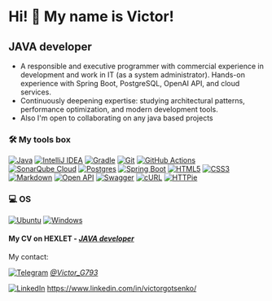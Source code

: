 Hi! 👋 My name is Victor!
=========================

JAVA developer 
--------------
* A responsible and executive programmer with commercial experience in development and work in IT (as a system administrator). Hands-on experience with Spring Boot, PostgreSQL, OpenAI API, and cloud services. 
* Continuously deepening expertise: studying architectural patterns, performance optimization, and modern development tools.
* Also I'm open to collaborating on any java based projects

### 🛠️ My tools box 
[![Java](https://img.shields.io/badge/Java-%23ED8B00.svg?logo=openjdk&logoColor=white)](#)
[![IntelliJ IDEA](https://img.shields.io/badge/IntelliJIDEA-000000.svg?logo=intellij-idea&logoColor=white)](#)
[![Gradle](https://img.shields.io/badge/Gradle-02303A.svg?logo=Gradle&logoColor=white)](#)
[![Git](https://img.shields.io/badge/Git-F05032?logo=git&logoColor=fff)](#)
[![GitHub Actions](https://img.shields.io/badge/github%20actions-%232671E5.svg?logo=githubactions&logoColor=white)](#)
[![SonarQube Cloud](https://img.shields.io/badge/SonarQube%20Cloud-126ED3?logo=sonarqubecloud&logoColor=fff)](#)
[![Postgres](https://img.shields.io/badge/Postgres-%23316192.svg?logo=postgresql&logoColor=white)](#)
[![Spring Boot](https://img.shields.io/badge/Spring%20Boot-6DB33F?logo=springboot&logoColor=fff)](#)
[![HTML5](https://img.shields.io/badge/-HTML5-2C1F2D?logo=HTML5&logoColor=white)](#)
[![CSS3](https://img.shields.io/badge/CSS3-1572B6.svg?logo=CSS3&logoColor=white)](#)
[![Markdown](https://img.shields.io/badge/Markdown-%23000000.svg?logo=markdown&logoColor=white)](#)
[![Open API](https://img.shields.io/badge/OpenAPI%20Initiative-6BA539.svg?logo=OpenAPI-Initiative&logoColor=white)](#)
[![Swagger](https://img.shields.io/badge/Swagger-85EA2D.svg?logo=Swagger&logoColor=black)](#)
[![cURL](https://img.shields.io/badge/curl-073551.svg?logo=curl&logoColor=white)](#)
[![HTTPie](https://img.shields.io/badge/HTTPie-73DC8C.svg?logo=HTTPie&logoColor=black)](#)

### 💻 OS

[![Ubuntu](https://img.shields.io/badge/Ubuntu-E95420?logo=ubuntu&logoColor=white)](#)
[![Windows](https://custom-icon-badges.demolab.com/badge/Windows-0078D6?logo=windows11&logoColor=white)](#)

#### My CV on HEXLET - [_JAVA developer_](https://cv.hexlet.io/ru/resumes/8775)

My contact:

[![Telegram](https://img.shields.io/badge/Telegram-2CA5E0?logo=telegram&logoColor=white)](#) [_@Victor_G793_](https://t.me/Victor_G793)


[![LinkedIn](https://custom-icon-badges.demolab.com/badge/LinkedIn-0A66C2?logo=linkedin-white&logoColor=fff)](#) https://www.linkedin.com/in/victorgotsenko/
